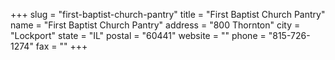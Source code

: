 +++
slug = "first-baptist-church-pantry"
title = "First Baptist Church Pantry"
name = "First Baptist Church Pantry"
address = "800 Thornton"
city = "Lockport"
state = "IL"
postal = "60441"
website = ""
phone = "815-726-1274"
fax = ""
+++
